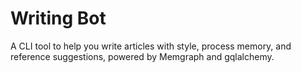 # Writing Bot

A CLI tool to help you write articles with style, process memory, and reference suggestions, powered by Memgraph and gqlalchemy. 